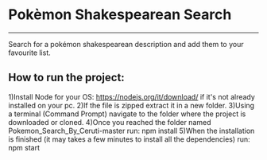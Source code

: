 # Pokèmon Shakespearean Search

---

Search for a pokémon shakespearean description and add them to your favourite list.

## How to run the project:

1)Install Node for your OS: https://nodejs.org/it/download/ if it's not already installed on your pc.
2)If the file is zipped extract it in a new folder.
3)Using a terminal (Command Prompt) navigate to the folder where the project is downloaded or cloned.
4)Once you reached the folder named Pokemon_Search_By_Ceruti-master run: npm install
5)When the installation is finished (it may takes a few minutes to install all the dependencies) run: npm start
